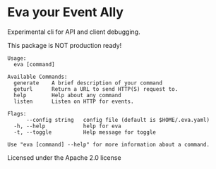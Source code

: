 # Eva your Event Ally

Experimental cli for API and client debugging.

This package is NOT production ready!

```
Usage:
  eva [command]

Available Commands:
  generate    A brief description of your command
  geturl      Return a URL to send HTTP(S) request to.
  help        Help about any command
  listen      Listen on HTTP for events.

Flags:
      --config string   config file (default is $HOME/.eva.yaml)
  -h, --help            help for eva
  -t, --toggle          Help message for toggle

Use "eva [command] --help" for more information about a command.
```

Licensed under the Apache 2.0 license
